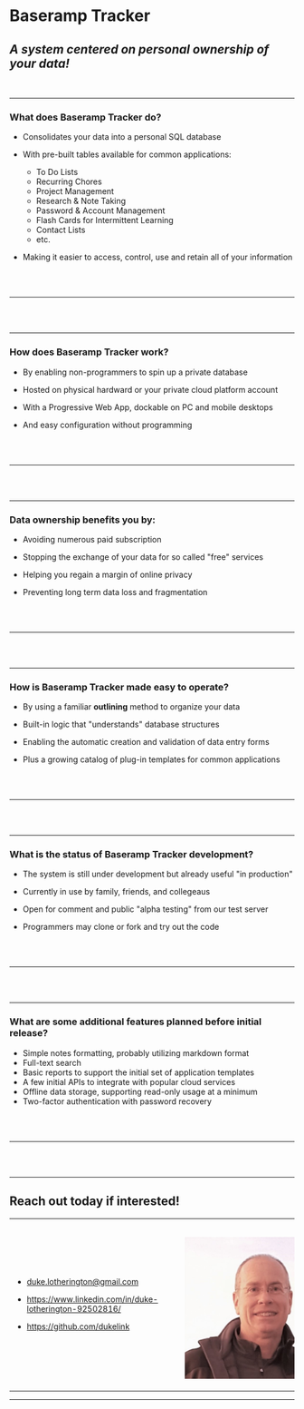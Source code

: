 # Baseramp Tracker

## _A system centered on personal ownership of your data!_

<br/>

<hr/>

### What does Baseramp Tracker do?

* Consolidates your data into a personal SQL database

* With pre-built tables available for common applications:
  * To Do Lists
  * Recurring Chores
  * Project Management
  * Research & Note Taking
  * Password & Account Management
  * Flash Cards for Intermittent Learning
  * Contact Lists
  * etc.

* Making it easier to access, control, use and retain all of your information
<br/>
<br/>
<hr/>
<br/>
<br/>

<hr/>

### How does Baseramp Tracker work?

* By enabling non-programmers to spin up a private database

* Hosted on physical hardward or your private cloud platform account

* With a Progressive Web App, dockable on PC and mobile desktops

* And easy configuration without programming
<br/>
<br/>
<hr/>
<br/>
<br/>

<hr/>

### Data ownership benefits you by:

* Avoiding numerous paid subscription

* Stopping the exchange of your data for so called "free" services

* Helping you regain a margin of online privacy

* Preventing long term data loss and fragmentation
<br/>
<br/>
<hr/>
<br/>
<br/>

<hr/>

### How is Baseramp Tracker made easy to operate?

* By using a familiar **outlining** method to organize your data

* Built-in logic that "understands" database structures

* Enabling the automatic creation and validation of data entry forms

* Plus a growing catalog of plug-in templates for common applications
<br/>
<br/>
<hr/>
<br/>
<br/>

<hr/>

### What is the status of Baseramp Tracker development?

* The system is still under development but already useful "in production"

* Currently in use by family, friends, and collegeaus

* Open for comment and public "alpha testing" from our test server

* Programmers may clone or fork and try out the code
<br/>
<br/>
<hr/>
<br/>
<br/>

<hr/>

### What are some additional features planned before initial release?

* Simple notes formatting, probably utilizing markdown format
* Full-text search
* Basic reports to support the initial set of application templates
* A few initial APIs to integrate with popular cloud services
* Offline data storage, supporting read-only usage at a minimum
* Two-factor authentication with password recovery
<br/>
<br/>
<hr/>
<br/>
<br/>

<hr/>


## Reach out today if interested!

<table border="0">
<tbody>
<tr>
<td>

* duke.lotherington@gmail.com

* https://www.linkedin.com/in/duke-lotherington-92502816/

* https://github.com/dukelink

</td>
<td>
&nbsp;&nbsp;&nbsp;&nbsp;&nbsp;&nbsp;&nbsp;&nbsp;&nbsp;&nbsp;&nbsp;&nbsp;&nbsp;&nbsp;&nbsp;&nbsp;&nbsp;&nbsp;&nbsp;&nbsp;&nbsp;&nbsp;&nbsp;&nbsp;&nbsp;&nbsp;&nbsp;&nbsp;&nbsp;&nbsp;&nbsp;&nbsp;&nbsp;&nbsp;&nbsp;&nbsp;&nbsp;&nbsp;&nbsp;&nbsp;&nbsp;&nbsp;&nbsp;&nbsp;&nbsp;&nbsp;&nbsp;&nbsp;&nbsp;&nbsp;&nbsp;&nbsp;&nbsp;&nbsp;&nbsp;&nbsp;&nbsp;&nbsp;&nbsp;&nbsp;&nbsp;&nbsp;&nbsp;&nbsp;&nbsp;&nbsp;&nbsp;&nbsp;&nbsp;&nbsp;&nbsp;&nbsp;&nbsp;&nbsp;&nbsp;&nbsp;&nbsp;&nbsp;&nbsp;&nbsp;&nbsp;&nbsp;&nbsp;&nbsp;
<p align='center'><img src="./docs/MojavePhoto2.jpg" width="250px"></p>
</td>
</tr>
</tbody>
</table>

<hr>






